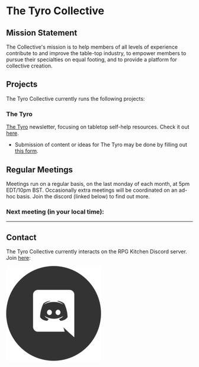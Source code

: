 # The Tyro Collective

## Mission Statement

The Collective's mission is to help members of all levels of experience contribute to and improve the table-top industry, to empower members to pursue their specialties on equal footing, and to provide a platform for collective creation.

## Projects

The Tyro Collective currently runs the following projects:

### The Tyro

[The Tyro](http://newsletter.tyro.group) newsletter, focusing on tabletop self-help resources. Check it out [here](http://newsletter.tyro.group).

- Submission of content or ideas for The Tyro may be done by filling out [this form](https://forms.gle/PZTjnyLAnymbJr9c7).

## Regular Meetings

Meetings run on a regular basis, on the last monday of each month, at 5pm EDT/10pm BST. Occasionally extra meetings will be coordinated on an ad-hoc basis. Join the discord (linked below) to find out more.

### Next meeting (in your local time):

<script>

function lastMondayOfMonth() {
    let d = new Date();
    d.setMonth(d.getMonth() + 1);
    d.setDate(0);
    d.setDate(d.getDate() - (d.getDay() - 1));
    d.setHours(17);
    d.setMinutes(0);
    d.setSeconds(0);

    // might be past it already
    var now = new Date();
    if(d < now) 
    {
        d.setMonth(d.getMonth()+1);
        d.setDate(0);
        d.setDate(d.getDate() - (d.getDay() - 1));
    }

    return d;
}

var d = lastMondayOfMonth();
var options = { dateStyle: "long", timeStyle: "long" };
document.getElementById("next-meeting-in-your-local-time").appendChild(document.createTextNode(" " + d.toLocaleString([], options)));
</script>

---

## Contact

The Tyro Collective currently interacts on the RPG Kitchen Discord server. Join [here](https://discord.gg/sStDEP62h4):

[![Discord Invite Link](./discord-icon.png)](https://discord.gg/sStDEP62h4)

